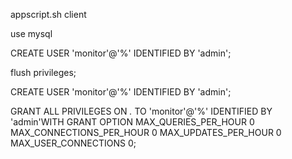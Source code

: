appscript.sh client

use mysql

CREATE USER 'monitor'@'%' IDENTIFIED BY 'admin';

flush privileges;




CREATE USER 'monitor'@'%' IDENTIFIED BY 'admin';

GRANT ALL PRIVILEGES ON *.* TO 'monitor'@'%' IDENTIFIED BY 'admin'WITH GRANT OPTION MAX_QUERIES_PER_HOUR 0 MAX_CONNECTIONS_PER_HOUR 0 MAX_UPDATES_PER_HOUR 0 MAX_USER_CONNECTIONS 0;
